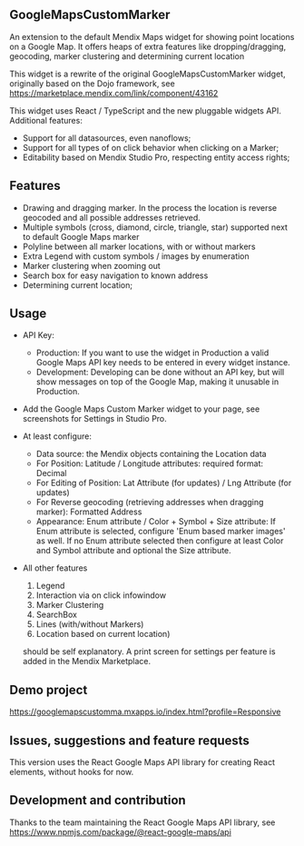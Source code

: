 ## GoogleMapsCustomMarker
An extension to the default Mendix Maps widget for showing point locations on a Google Map. It offers heaps of extra features like dropping/dragging, geocoding, marker clustering and determining current location

This widget is a rewrite of the original GoogleMapsCustomMarker widget, originally based on the Dojo framework, see https://marketplace.mendix.com/link/component/43162

This widget uses React / TypeScript and the new pluggable widgets API. Additional features:

* Support for all datasources, even nanoflows;
* Support for all types of on click behavior when clicking on a Marker;
* Editability based on Mendix Studio Pro, respecting entity access rights;


## Features
* Drawing and dragging marker. In the process the location is reverse geocoded and all possible addresses retrieved.
* Multiple symbols (cross, diamond, circle, triangle, star) supported next to default Google Maps marker 
* Polyline between all marker locations, with or without markers
* Extra Legend with custom symbols / images by enumeration
* Marker clustering when zooming out
* Search box for easy navigation to known address
* Determining current location;

## Usage
* API Key: 
	* Production: If you want to use the widget in Production a valid Google Maps API key needs to be entered in every widget instance. 
	* Development: Developing can be done without an API key, but will show messages on top of the Google Map, making it unusable in Production.

* Add the Google Maps Custom Marker widget to your page, see screenshots for Settings in Studio Pro.

* At least configure:
	* Data source: the Mendix objects containing the Location data
	* For Position: Latitude / Longitude attributes: required format: Decimal
	* For Editing of Position: Lat Attribute (for updates) / Lng Attribute (for updates)
	* For Reverse geocoding (retrieving addresses when dragging marker): Formatted Address 
	* Appearance: Enum attribute / Color + Symbol + Size attribute: If Enum attribute is selected, configure 'Enum based marker images' as well. If no Enum attribute selected then configure at least Color and Symbol attribute and optional the Size attribute.

* All other features 
	1. Legend
	2. Interaction via on click infowindow
	3. Marker Clustering
	4. SearchBox
	5. Lines (with/without Markers)
	6. Location based on current location) 
	
	should be self explanatory. A print screen for settings per feature is added in the Mendix Marketplace.

## Demo project
https://googlemapscustomma.mxapps.io/index.html?profile=Responsive

## Issues, suggestions and feature requests
This version uses the React Google Maps API library for creating React elements, without hooks for now. 

## Development and contribution
Thanks to the team maintaining the React Google Maps API library, see https://www.npmjs.com/package/@react-google-maps/api

